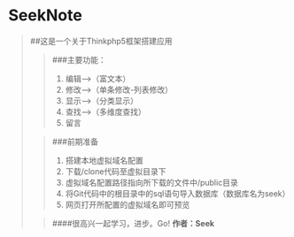 # SeekNote

> ##这是一个关于Thinkphp5框架搭建应用
>>###主要功能：
>><ol>
>> <li>编辑-->（富文本）</li>
>> <li>修改-->（单条修改-列表修改）</li>
>> <li>显示-->（分类显示）</li>
>> <li>查找-->（多维度查找）</li>
>> <li>留言</li>
>></ol>
>
>
>>###前期准备
>><ol>
>> <li>搭建本地虚拟域名配置</li>
>> <li>下载/clone代码至虚拟目录下</li>
>> <li>虚拟域名配置路径指向所下载的文件中/public目录</li>
>> <li>将Git代码中的根目录中的sql语句导入数据库（数据库名为seek）</li>
>> <li>网页打开所配置的虚拟域名即可预览</li>
>></ol>
>
>
>>####很高兴一起学习，进步。Go!
>>__作者：Seek__
